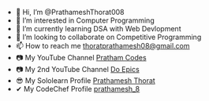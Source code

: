 - 👋 Hi, I’m @PrathameshThorat008
- 👀 I’m interested in Computer Programming
- 🌱 I’m currently learning DSA with Web Devlopment
- 💞️ I’m looking to collaborate on Competitive Programming
- 📫 How to reach me thoratprathamesh08@gmail.com
- 📷 My YouTube Channel [Pratham Codes](https://www.youtube.com/channel/UCWurZVa5Gt1ME_kYXEqkrcw)
- 📷 My 2nd YouTube Channel [Do Epics](https://www.youtube.com/channel/UCdBMPK26BuZ_GybQIRe1FBQ)
- 😎 My Sololearn Profile [Prathamesh Thorat](https://www.sololearn.com/profile/23789199)
- ✔ My CodeChef Profile [prathamesh_8](https://www.codechef.com/users/prathamesh_8) <br />

<!---
PrathameshThorat008/PrathameshThorat008 is a ✨ special ✨ repository because its `README.md` (this file) appears on your GitHub profile.
You can click the Preview link to take a look at your changes.
--->
